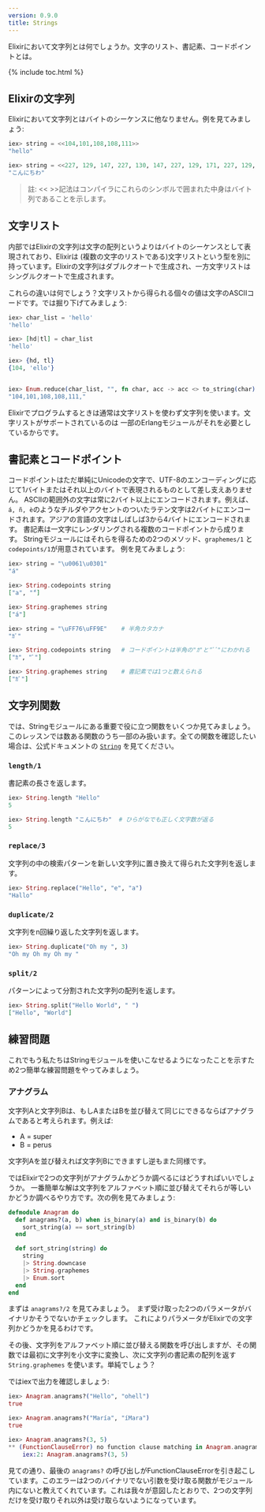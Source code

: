 ```yaml
---
version: 0.9.0
title: Strings
---
```


Elixirにおいて文字列とは何でしょうか。文字のリスト、書記素、コードポイントとは。

{% include toc.html %}

## Elixirの文字列

Elixirにおいて文字列とはバイトのシーケンスに他なりません。例を見てみましょう:

```elixir
iex> string = <<104,101,108,108,111>>
"hello"

iex> string = <<227, 129, 147, 227, 130, 147, 227, 129, 171, 227, 129, 161, 227, 130, 143>>
"こんにちわ"

```

>註: << >>記法はコンパイラにこれらのシンボルで囲まれた中身はバイト列であることを示します。

## 文字リスト

内部ではElixirの文字列は文字の配列というよりはバイトのシーケンスとして表現されており、Elixirは
(複数の文字のリストである)文字リストという型を別に持っています。Elixirの文字列はダブルクオートで生成され、一方文字リストは
シングルクオートで生成されます。

これらの違いは何でしょう？文字リストから得られる個々の値は文字のASCIIコードです。では掘り下げてみましょう:

```elixir
iex> char_list = 'hello'
'hello'

iex> [hd|tl] = char_list
'hello'

iex> {hd, tl}
{104, 'ello'}


iex> Enum.reduce(char_list, "", fn char, acc -> acc <> to_string(char) <> "," end)
"104,101,108,108,111,"
```

Elixirでプログラムするときは通常は文字リストを使わず文字列を使います。文字リストがサポートされているのは
一部のErlangモジュールがそれを必要としているからです。

## 書記素とコードポイント

コードポイントはただ単純にUnicodeの文字で、UTF-8のエンコーディングに応じて1バイトまたはそれ以上のバイトで表現されるものとして差し支えありません。
ASCIIの範囲外の文字は常に2バイト以上にエンコードされます。例えば、`á, ñ, è`のようなチルダやアクセントのついたラテン文字は2バイトにエンコードされます。アジアの言語の文字はしばしば3から4バイトにエンコードされます。
書記素は一文字にレンダリングされる複数のコードポイントから成ります。
Stringモジュールにはそれらを得るための2つのメソッド、`graphemes/1` と `codepoints/1`が用意されています。
例を見てみましょう:

```elixir
iex> string = "\u0061\u0301"
"á"

iex> String.codepoints string
["a", "́"]

iex> String.graphemes string
["á"]

iex> string = "\uFF76\uFF9E"    # 半角カタカナ
"ｶﾞ"

iex> String.codepoints string   # コードポイントは半角の"ｶ"と"ﾞﾞ"にわかれる
["ｶ", "ﾞ"]

iex> String.graphemes string    # 書記素では1つと数えられる
["ｶﾞ"]

```

## 文字列関数

では、Stringモジュールにある重要で役に立つ関数をいくつか見てみましょう。このレッスンでは数ある関数のうち一部のみ扱います。全ての関数を確認したい場合は、公式ドキュメントの [`String`](https://hexdocs.pm/elixir/String.html) を見てください。

### `length/1`

書記素の長さを返します。

```elixir
iex> String.length "Hello"
5

iex> String.length "こんにちわ"  # ひらがなでも正しく文字数が返る
5
```

### `replace/3`

文字列の中の検索パターンを新しい文字列に置き換えて得られた文字列を返します。

```elixir
iex> String.replace("Hello", "e", "a")
"Hallo"
```

### `duplicate/2`

文字列をn回繰り返した文字列を返します。

```elixir
iex> String.duplicate("Oh my ", 3)
"Oh my Oh my Oh my "
```

### `split/2`

パターンによって分割された文字列の配列を返します。

```elixir
iex> String.split("Hello World", " ")
["Hello", "World"]
```

## 練習問題

これでもう私たちはStringモジュールを使いこなせるようになったことを示すため2つ簡単な練習問題をやってみましょう。

### アナグラム

文字列Aと文字列Bは、もしAまたはBを並び替えて同じにできるならばアナグラムであると考えられます。例えば:

+ A = super
+ B = perus

文字列Aを並び替えれば文字列Bにできますし逆もまた同様です。

ではElixirで2つの文字列がアナグラムかどうか調べるにはどうすればいいでしょうか。
一番簡単な解は文字列をアルファベット順に並び替えてそれらが等しいかどうか調べるやり方です。次の例を見てみましょう:

```elixir
defmodule Anagram do
  def anagrams?(a, b) when is_binary(a) and is_binary(b) do
  	sort_string(a) == sort_string(b)
  end

  def sort_string(string) do
    string
    |> String.downcase
    |> String.graphemes
    |> Enum.sort
  end
end
```

まずは `anagrams?/2` を見てみましょう。　まず受け取った2つのパラメータがバイナリかそうでないかチェックします。
これによりパラメータがElixirでの文字列かどうかを見るわけです。

その後、文字列をアルファベット順に並び替える関数を呼び出しますが、その関数では最初に文字列を小文字に変換し、次に文字列の書記素の配列を返す `String.graphemes` を使います。単純でしょう？

ではiexで出力を確認しましょう:

```elixir
iex> Anagram.anagrams?("Hello", "ohell")
true

iex> Anagram.anagrams?("María", "íMara")
true

iex> Anagram.anagrams?(3, 5)
** (FunctionClauseError) no function clause matching in Anagram.anagrams?/2
    iex:2: Anagram.anagrams?(3, 5)
```

見ての通り、最後の `anagrams?` の呼び出しがFunctionClauseErrorを引き起こしています。このエラーは2つのバイナリでない引数を受け取る関数がモジュール内にないと教えてくれています。これは我々が意図したとおりで、2つの文字列だけを受け取りそれ以外は受け取らないようになっています。
